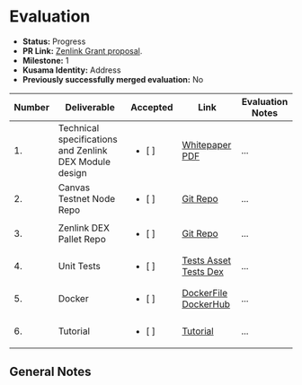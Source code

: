 # Evaluation

* **Status:** Progress
* **PR Link:** [Zenlink Grant proposal](https://github.com/w3f/Open-Grants-Program/pull/56). 
* **Milestone:** 1
* **Kusama Identity:** Address
* **Previously successfully merged evaluation:** No

| Number | Deliverable | Accepted | Link | Evaluation Notes |
| ------------- | ------------- | ------------- | ------------- |------------- |
| 1. | Technical specifications and Zenlink DEX Module design |<ul><li>[ ] </li></ul>|[Whitepaper PDF](https://github.com/zenlinkpro/whitepaper/blob/fe5fa761ad9105454c8a69af4e8a616eaf828f49/en/zenlink_whitepaper_en.pdf)| ...| 
| 2.  | Canvas Testnet Node Repo |<ul><li>[ ] </li></ul>|[Git Repo](https://github.com/zenlinkpro/canvas-node/tree/327d6a8f73751d28e6db9a3a1d35350009bafe1b)| ...| 
| 3.  | Zenlink DEX Pallet Repo |<ul><li>[ ] </li></ul>|[Git Repo](https://github.com/zenlinkpro/pallet-zenlink/tree/20c92849d76bac61842b81ddf8986a94fea6b1d8)| ...| 
| 4.  | Unit Tests |<ul><li>[ ] </li></ul>|[Tests Asset](https://github.com/zenlinkpro/pallet-zenlink/blob/20c92849d76bac61842b81ddf8986a94fea6b1d8/assets/src/tests.rs) [Tests Dex](https://github.com/zenlinkpro/pallet-zenlink/blob/20c92849d76bac61842b81ddf8986a94fea6b1d8/dex/src/tests.rs)| ...| 
| 5.  | Docker |<ul><li>[ ] </li></ul>|[DockerFile](https://github.com/zenlinkpro/canvas-node/blob/327d6a8f73751d28e6db9a3a1d35350009bafe1b/Dockerfile) [DockerHub](https://hub.docker.com/r/zenlinkpro/dex)| ...| 
| 6.  | Tutorial |<ul><li>[ ] </li></ul>|[Tutorial](https://github.com/zenlinkpro/canvas-node/blob/v0.1.1/tutorial/readme.md)| ...| 


## General Notes


